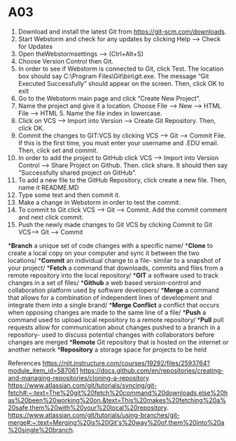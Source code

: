 # A03
1. Download and install the latest Git from https://git-scm.com/downloads. 
2. Start Webstorm and check for any updates by clicking Help --> Check for Updates 
3. Open theWebstormsettings --> (Ctrl+Alt+S)
4. Choose Version Control then Git.
5. In order to see if Webstorm is connected to Git, click Test. The location box should say C:\Program Files\Git\bin\git.exe. The message “Git Executed Successfully” should appear on the screen. Then, click OK to exit
8. Go to the  Webstorm main page and click “Create New Project”.
9. Name the project and give it a location. Choose File --> New --> HTML File --> HTML 5. Name the file index in lowercase. 
10. Click on VCS --> Import into Version --> Create Git Repository. Then, click OK.
11. Commit the changes to GIT:VCS by clicking VCS --> Git --> Commit File. If this is the first time, you must enter your username and .EDU email. Then, click set and commit.
12. In order to add the project to GitHub click VCS -->  Import into Version Control --> Share Project on Github. Then. click share. It should then say "Successfully shared project on GitHub".
13. To add a new file to the GitHub Repository, click create a new file. Then, name it README.MD
14. Type some text and then commit it.
15. Make a change in Webstorm in order to test the commit.
16. To commit to Git click VCS --> Git --> Commit. Add the commit comment and next click commit.
17. Push the newly made changes to Git VCS by clicking Commit to Git VCS--> Git --> Commit


*__Branch__
a unique set of code changes with a specific name/
*__Clone__
to create a local copy on your computer and sync it between the two locations/
*__Commit__
an individual change to a file- similar to a snapshot of your project/
*__Fetch__
a command that downloads, commits and files from a remote repository into the local repository/
*__GIT__
a software used to track changes in a set of files/
*__Github__
a web based version-control and collaboration platform used by software developers/
*__Merge__
a command that allows for a combination of independent lines of development and integrate them into a single brand/
*__Merge Conflict__
a conflict that occurs when opposing changes are made to the same line of a file/
*__Push__
a command used to upload local repository to a remote repository/
*__Pull__
pull requests allow for communication about changes pushed to a branch in a repository- used to discuss potential changes with collaborators before changes are merged
*__Remote__
Git repository that is hosted on the internet or another network
*__Repository__
a storage space for projects to be held

References
https://njit.instructure.com/courses/19292/files/2593764?module_item_id=587061 
https://docs.github.com/en/repositories/creating-and-managing-repositories/cloning-a-repository
https://www.atlassian.com/git/tutorials/syncing/git-fetch#:~:text=The%20git%20fetch%20command%20downloads,else%20has%20been%20working%20on.&text=This%20makes%20fetching%20a%20safe,them%20with%20your%20local%20repository.
https://www.atlassian.com/git/tutorials/using-branches/git-merge#:~:text=Merging%20is%20Git's%20way%20of,them%20into%20a%20single%20branch.

